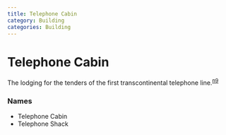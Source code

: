 ```yaml
---
title: Telephone Cabin
category: Building
categories: Building
---
```

# Telephone Cabin
The lodging for the tenders of the first transcontinental telephone line.<sup>[n9][]</sup>

### Names
- Telephone Cabin
- Telephone Shack


[n9]: Names-2009
